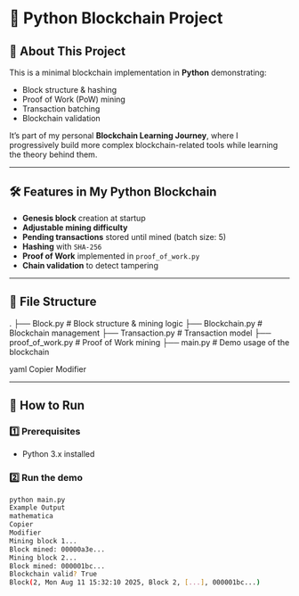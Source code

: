 # 🚀 Python Blockchain Project

## 📌 About This Project
This is a minimal blockchain implementation in **Python** demonstrating:
- Block structure & hashing
- Proof of Work (PoW) mining
- Transaction batching
- Blockchain validation

It’s part of my personal **Blockchain Learning Journey**, where I progressively build more complex blockchain-related tools while learning the theory behind them.

---

## 🛠 Features in My Python Blockchain
- **Genesis block** creation at startup
- **Adjustable mining difficulty**
- **Pending transactions** stored until mined (batch size: 5)
- **Hashing** with `SHA-256`
- **Proof of Work** implemented in `proof_of_work.py`
- **Chain validation** to detect tampering

---

## 📂 File Structure
.
├── Block.py # Block structure & mining logic
├── Blockchain.py # Blockchain management
├── Transaction.py # Transaction model
├── proof_of_work.py # Proof of Work mining
├── main.py # Demo usage of the blockchain

yaml
Copier
Modifier

---

## 🚀 How to Run

### 1️⃣ Prerequisites
- Python 3.x installed

### 2️⃣ Run the demo
```bash
python main.py
Example Output
mathematica
Copier
Modifier
Mining block 1...
Block mined: 00000a3e...
Mining block 2...
Block mined: 000001bc...
Blockchain valid? True
Block(2, Mon Aug 11 15:32:10 2025, Block 2, [...], 000001bc...)
